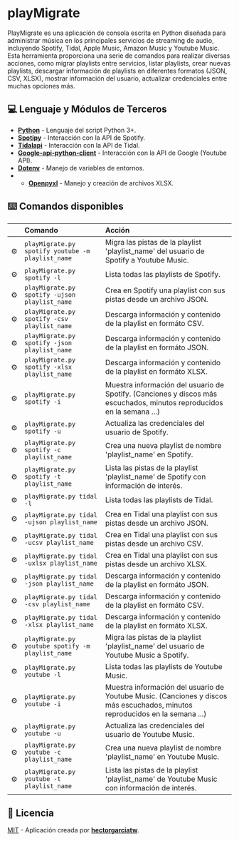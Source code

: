# playMigrate

PlayMigrate es una aplicación de consola escrita en Python diseñada para administrar música en los principales servicios de streaming de audio, incluyendo Spotify, Tidal, Apple Music, Amazon Music y Youtube Music. Esta herramienta proporciona una serie de comandos para realizar diversas acciones, como migrar playlists entre servicios, listar playlists, crear nuevas playlists, descargar información de playlists en diferentes formatos (JSON, CSV, XLSX), mostrar información del usuario, actualizar credenciales entre muchas opciones más.

## 💻 Lenguaje y Módulos de Terceros

- [**Python**](https://www.python.org/downloads/) - Lenguaje del script Python 3+.
- [**Spotipy**](https://pypi.org/project/spotipy/) - Interacción con la API de Spotify.
- [**Tidalapi**](https://pypi.org/project/tidalapi/) - Interacción con la API de Tidal.
- [**Google-api-python-client**](https://pypi.org/project/google-api-python-client/) - Interacción con la API de Google (Youtube API).
- [**Dotenv**](https://pypi.org/project/python-dotenv/) - Manejo de variables de entornos.
- - [**Openpyxl**]([https://pypi.org/project/python-dotenv/](https://pypi.org/project/openpyxl/)) - Manejo y creación de archivos XLSX.

## ⌨️ Comandos disponibles

|     | Comando          | Acción                                        |
| :-- | :--------------- | :-------------------------------------------- |
| ⚙️  | `playMigrate.py spotify youtube -m playlist_name`        | Migra las pistas de la playlist 'playlist_name' del usuario de Spotify a Youtube Music. |
| ⚙️  | `playMigrate.py spotify -l` | Lista todas las playlists de Spotify.  |
| ⚙️  | `playMigrate.py spotify -ujson playlist_name` | Crea en Spotify una playlist con sus pistas desde un archivo JSON.  |
| ⚙️  | `playMigrate.py spotify -csv playlist_name` | Descarga información y contenido de la playlist en formáto CSV.  |
| ⚙️  | `playMigrate.py spotify -json playlist_name` | Descarga información y contenido de la playlist en formáto JSON.  |
| ⚙️  | `playMigrate.py spotify -xlsx playlist_name` | Descarga información y contenido de la playlist en formáto XLSX.  |
| ⚙️  | `playMigrate.py spotify -i`          | Muestra información del usuario de Spotify. (Canciones y discos más escuchados, minutos reproducidos en la semana ...)      |
| ⚙️  | `playMigrate.py spotify -u`        | Actualiza las credenciales del usuario de Spotify. |
| ⚙️  | `playMigrate.py spotify -c playlist_name`        | Crea una nueva playlist de nombre 'playlist_name' en Spotify. |
| ⚙️  | `playMigrate.py spotify -t playlist_name`        | Lista las pistas de la playlist 'playlist_name' de Spotify con información de interés. |
| ⚙️  | `playMigrate.py tidal -l` | Lista todas las playlists de Tidal.  |
| ⚙️  | `playMigrate.py tidal -ujson playlist_name` | Crea en Tidal una playlist con sus pistas desde un archivo JSON.  |
| ⚙️  | `playMigrate.py tidal -ucsv playlist_name` | Crea en Tidal una playlist con sus pistas desde un archivo CSV.  |
| ⚙️  | `playMigrate.py tidal -uxlsx playlist_name` | Crea en Tidal una playlist con sus pistas desde un archivo XLSX.  |
| ⚙️  | `playMigrate.py tidal -json playlist_name` | Descarga información y contenido de la playlist en formáto JSON.  |
| ⚙️  | `playMigrate.py tidal -csv playlist_name` | Descarga información y contenido de la playlist en formáto CSV.  |
| ⚙️  | `playMigrate.py tidal -xlsx playlist_name` | Descarga información y contenido de la playlist en formáto XLSX.  |
| ⚙️  | `playMigrate.py youtube spotify -m playlist_name`        | Migra las pistas de la playlist 'playlist_name' del usuario de Youtube Music a Spotify. |
| ⚙️  | `playMigrate.py youtube -l` | Lista todas las playlists de Youtube Music.  |
| ⚙️  | `playMigrate.py youtube -i`          | Muestra información del usuario de Youtube Music. (Canciones y discos más escuchados, minutos reproducidos en la semana ...)      |
| ⚙️  | `playMigrate.py youtube -u`        | Actualiza las credenciales del usuario de Youtube Music. |
| ⚙️  | `playMigrate.py youtube -c playlist_name `        | Crea una nueva playlist de nombre 'playlist_name' en Youtube Music. |
| ⚙️  | `playMigrate.py youtube -t playlist_name`        | Lista las pistas de la playlist 'playlist_name' de Youtube Music con información de interés. |



## 💾 Licencia

[MIT](LICENSE.txt) - Aplicación creada por [**hectorgarciatw**](https://hectorgarcia.vercel.app/).
